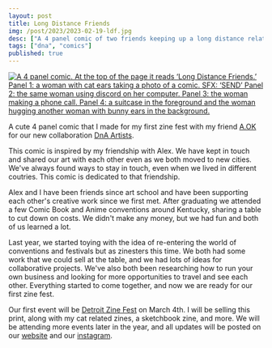 ```yaml
---
layout: post
title: Long Distance Friends
img: /post/2023/2023-02-19-ldf.jpg
desc: ["A 4 panel comic of two friends keeping up a long distance relationship."]
tags: ["dna", "comics"]
published: true
---
```


<a href="{{ site.img_base_url }}/post/2023/2023-02-19-ldf.jpg" title="Click for full size"><img src="{{ site.img_base_url }}/post/2023/2023-02-19-ldf.jpg" alt="A 4 panel comic. At the top of the page it reads ‘Long Distance Friends.’ Panel 1: a woman with cat ears taking a photo of a comic. SFX: ‘SEND’ Panel 2: the same woman using discord on her computer. Panel 3: the woman making a phone call. Panel 4: a suitcase in the foreground and the woman hugging another woman with bunny ears in the background.
"></a>

A cute 4 panel comic that I made for my first zine fest with my friend [A.OK](https://aokvisualartist.com/) for our new collaboration [DnA Artists](https://www.dnaartists.net/).

<!--more-->

This comic is inspired by my friendship with Alex. We have kept in touch and shared our art with each other even as we both moved to new cities. We've always found ways to stay in touch, even when we lived in different coutries. This comic is dedicated to that friendship.

Alex and I have been friends since art school and have been supporting each other's creative work since we first met. After graduating we attended a few Comic Book and Anime conventions around Kentucky, sharing a table to cut down on costs. We didn't make any money, but we had fun and both of us learned a lot.

Last year, we started toying with the idea of re-entering the world of conventions and festivals but as zinesters this time. We both had some work that we could sell at the table, and we had lots of ideas for collaborative projects. We've also both been researching how to run your own business and looking for more opportunities to travel and see each other. Everything started to come together, and now we are ready for our first zine fest.

Our first event will be [Detroit Zine Fest](https://www.dnaartists.net/events/detroit-zine-fest.html) on March 4th. I will be selling this print, along with my cat related zines, a sketchbook zine, and more. We will be attending more events later in the year, and all updates will be posted on our [website](https://www.dnaartists.net/) and our [instagram](https://www.instagram.com/dna.artists/).
